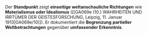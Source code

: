 
Der **Standpunkt** zeigt **einseitige weltanschauliche Richtungen** wie **Materialismus oder Idealismus** ([[GA069e (10.) WAHRHEITEN UND IRRTÜMER DER GEISTESFORSCHUNG, Leipzig, 11. Januar 1913|GA069e/10]]). Er dokumentiert die **Begrenzung** **partieller Weltbetrachtungen** gegenüber **umfassender Erkenntnis**.
